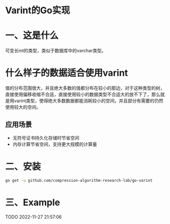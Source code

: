 # Varint的Go实现 



# 一、这是什么

可变长int的类型，类似于数据库中的varchar类型。

# 什么样子的数据适合使用varint 

值的分布范围很大，并且绝大多数的值都分布在较小的那边，对于这种类型的树，直接使用偏移收缩不合适，直接使用较小的数据类型不合适大的放不下了，那么就是用varint类型，使得绝大多数数据都能消耗较小的空间，并且部分有需要的仍然使用较大的空间。

## 应用场景

- 无符号证书持久化存储时节省空间
- 内存计算节省空间，支持更大规模的计算量 

# 二、安装

```bash
go get -u github.com/compression-algorithm-research-lab/go-varint
```

# 三、Example 

TODO 2022-11-27 21:57:06 














